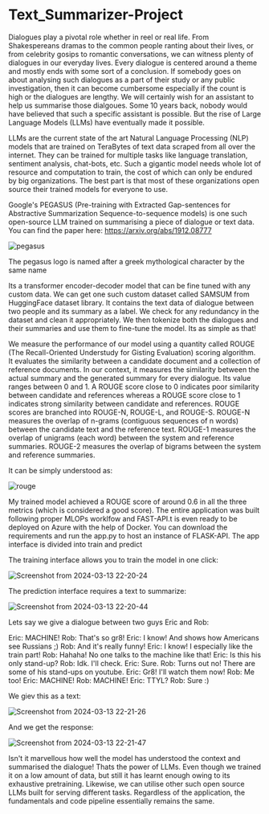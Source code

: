 # Text_Summarizer-Project

Dialogues play a pivotal role whether in reel or real life. From Shakespereans dramas to the common people ranting about their lives, or from celebrity gosips to romantic conversations, we can witness plenty of dialogues in our everyday lives. Every dialogue is centered around a theme and mostly ends with some sort of a conclusion. If somebody goes on about analysing such dialogues as a part of their study or any public investigation, then it can become cumbersome especially if the count is high or the dialogues are lengthy. We will certainly wish for an assistant to help us summarise those dialgoues. Some 10 years back, nobody would have believed that such a specific assistant is possible. But the rise of Large Language Models (LLMs) have eventually made it possible. 

LLMs are the current state of the art Natural Language Processing (NLP) models that are trained on TeraBytes of text data scraped from all over the internet. They can be trained for multiple tasks like language translation, sentiment analysis, chat-bots, etc. Such a gigantic model needs whole lot of resource and computation to train, the cost of which can only be endured by big organizations. The best part is that most of these organizations open source their trained models for everyone to use. 

Google's PEGASUS (Pre-training with Extracted Gap-sentences for Abstractive Summarization Sequence-to-sequence models) is one such open-source LLM trained on summarising a piece of dialogue or text data. You can find the paper here: https://arxiv.org/abs/1912.08777

![pegasus](https://github.com/shazam37/Text_Summarizer-Project/assets/119686545/22886b1d-7862-429e-83c7-f94e0ca4b0a7)

The pegasus logo is named after a greek mythological character by the same name

Its a transformer encoder-decoder model that can be fine tuned with any custom data. We can get one such custom dataset called SAMSUM from HuggingFace dataset library. It contains the text data of dialogue between two people and its summary as a label. We check for any redundancy in the dataset and clean it appropriately. We then tokenize both the dialogues and their summaries and use them to fine-tune the model. Its as simple as that!

We measure the performance of our model using a quantity called ROUGE (The Recall-Oriented Understudy for Gisting Evaluation) scoring algorithm. It evaluates the similarity between a candidate document and a collection of reference documents. In our context, it measures the similarity between the actual summary and the generated summary for every dialogue. Its value ranges between 0 and 1. A ROUGE score close to 0 indicates poor similarity between candidate and references whereas a ROUGE score close to 1 indicates strong similarity between candidate and references. ROUGE scores are branched into ROUGE-N, ROUGE-L, and ROUGE-S. ROUGE-N measures the overlap of n-grams (contiguous sequences of n words) between the candidate text and the reference text. ROUGE-1 measures the overlap of unigrams (each word) between the system and reference summaries. ROUGE-2 measures the overlap of bigrams between the system and reference summaries. 

It can be simply understood as:

![rouge](https://github.com/shazam37/Text_Summarizer-Project/assets/119686545/90d5885b-a341-460b-aeb2-e92fb56ae697)

My trained model achieved a ROUGE score of around 0.6 in all the three metrics (which is considered a good score). The entire application was built following proper MLOPs worklfow and FAST-API.t is even ready to be deployed on Azure with the help of Docker. You can download the requirements and run the app.py to host an instance of FLASK-API. The app interface is divided into train and predict

The training interface allows you to train the model in one click: 

![Screenshot from 2024-03-13 22-20-24](https://github.com/shazam37/Text_Summarizer-Project/assets/119686545/d196a4a1-34b9-4b06-b056-22f431334dfe)

The prediction interface requires a text to summarize:

![Screenshot from 2024-03-13 22-20-44](https://github.com/shazam37/Text_Summarizer-Project/assets/119686545/317b9a87-a383-4428-844f-524bd6e12eec)

Lets say we give a dialogue between two guys Eric and Rob:

Eric: MACHINE! 
Rob: That's so gr8!
Eric: I know! And shows how Americans see Russians ;) 
Rob: And it's really funny!
Eric: I know! I especially like the train part!
Rob: Hahaha! No one talks to the machine like that!
Eric: Is this his only stand-up? 
Rob: Idk. I'll check.
Eric: Sure.
Rob: Turns out no! There are some of his stand-ups on youtube.
Eric: Gr8! I'll watch them now!
Rob: Me too! 
Eric: MACHINE!
Rob: MACHINE!
Eric: TTYL?
Rob: Sure :)

We giev this as a text:

![Screenshot from 2024-03-13 22-21-26](https://github.com/shazam37/Text_Summarizer-Project/assets/119686545/cb4152f6-7171-41ca-903b-0a308e71f7b1)

And we get the response:

![Screenshot from 2024-03-13 22-21-47](https://github.com/shazam37/Text_Summarizer-Project/assets/119686545/33d1e830-e52b-4cbe-9de9-902a0e2dc67e)

Isn't it marvellous how well the model has understood the context and summarised the dialogue! Thats the power of LLMs. Even though we trained it on a low amount of data, but still it has learnt enough owing to its exhaustive pretraining. Likewise, we can utilise other such open source LLMs built for serving different tasks. Regardless of the application, the fundamentals and code pipeline essentially remains the same.





